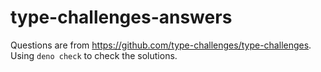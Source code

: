 # type-challenges-answers

Questions are from https://github.com/type-challenges/type-challenges. Using `deno check` to check the solutions.
